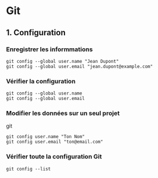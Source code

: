 # Git

## 1. Configuration

### Enregistrer les informmations

```
git config --global user.name "Jean Dupont"
git config --global user.email "jean.dupont@example.com"
```

### Vérifier la configuration

```
git config --global user.name
git config --global user.email
```

### Modifier les données sur un seul projet
git
```
git config user.name "Ton Nom"
git config user.email "ton@email.com"
```

### Vérifier toute la configuration Git

```
git config --list
```